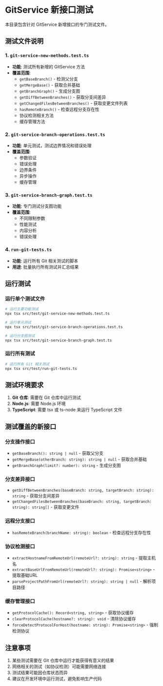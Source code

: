 # GitService 新接口测试

本目录包含针对 GitService 新增接口的专门测试文件。

## 测试文件说明

### 1. `git-service-new-methods.test.ts`
- **功能**: 测试所有新增的 GitService 方法
- **覆盖范围**: 
  - `getBaseBranch()` - 检测父分支
  - `getMergeBase()` - 获取合并基础
  - `getBranchGraph()` - 生成分支图
  - `getDiffBetweenBranches()` - 获取分支间差异
  - `getChangedFilesBetweenBranches()` - 获取变更文件列表
  - `hasRemoteBranch()` - 检查远程分支存在性
  - 协议检测相关方法
  - 缓存管理方法

### 2. `git-service-branch-operations.test.ts`
- **功能**: 单元测试，测试边界情况和错误处理
- **覆盖范围**:
  - 参数验证
  - 错误处理
  - 边界条件
  - 异步操作
  - 缓存管理

### 3. `git-service-branch-graph.test.ts`
- **功能**: 专门测试分支图功能
- **覆盖范围**:
  - 不同限制参数
  - 性能测试
  - 内容分析
  - 错误处理

### 4. `run-git-tests.ts`
- **功能**: 运行所有 Git 相关测试的脚本
- **用途**: 批量执行所有测试并汇总结果

## 运行测试

### 运行单个测试文件
```bash
# 运行主要功能测试
npx tsx src/test/git-service-new-methods.test.ts

# 运行单元测试
npx tsx src/test/git-service-branch-operations.test.ts

# 运行分支图测试
npx tsx src/test/git-service-branch-graph.test.ts
```

### 运行所有测试
```bash
# 运行所有 Git 相关测试
npx tsx src/test/run-git-tests.ts
```

## 测试环境要求

1. **Git 仓库**: 需要在 Git 仓库中运行测试
2. **Node.js**: 需要 Node.js 环境
3. **TypeScript**: 需要 tsx 或 ts-node 来运行 TypeScript 文件

## 测试覆盖的新接口

### 分支操作接口
- `getBaseBranch(): string | null` - 获取父分支
- `getMergeBase(otherBranch: string): string | null` - 获取合并基础
- `getBranchGraph(limit?: number): string` - 生成分支图

### 分支差异接口
- `getDiffBetweenBranches(baseBranch: string, targetBranch: string): string` - 获取分支间差异
- `getChangedFilesBetweenBranches(baseBranch: string, targetBranch: string): string[]` - 获取变更文件

### 远程分支接口
- `hasRemoteBranch(branchName: string): boolean` - 检查远程分支存在性

### 协议检测接口
- `extractHostnameFromRemoteUrl(remoteUrl?: string): string` - 提取主机名
- `extractBaseUrlFromRemoteUrl(remoteUrl?: string): Promise<string>` - 提取基础URL
- `parseProjectPathFromUrl(remoteUrl?: string): string | null` - 解析项目路径

### 缓存管理接口
- `getProtocolCache(): Record<string, string>` - 获取协议缓存
- `clearProtocolCache(hostname?: string): void` - 清除协议缓存
- `forceDetectProtocolForHost(hostname: string): Promise<string>` - 强制检测协议

## 注意事项

1. 某些测试需要在 Git 仓库中运行才能获得有意义的结果
2. 网络相关的测试（如协议检测）可能需要网络连接
3. 测试结果可能因仓库状态而异
4. 建议在开发环境中运行测试，避免影响生产代码
